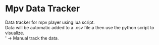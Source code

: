 # Mpv Data Tracker
Data tracker for mpv player using lua script.<br/>
Data will be automatic added to a .csv file a then use the python script to visualize.<br/>
' -> Manual track the data.
